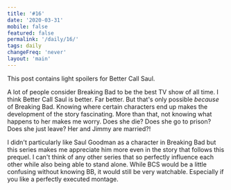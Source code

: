 ```yaml
---
title: '#16'
date: '2020-03-31'
mobile: false
featured: false
permalink: '/daily/16/'
tags: daily
changeFreq: 'never'
layout: 'main'
---
```


This post contains light spoilers for Better Call Saul.

A lot of people consider Breaking Bad to be the best TV show of all time. I think Better Call Saul is better. Far better. But that's only possible _because_ of Breaking Bad. Knowing where certain characters end up makes the development of the story fascinating. More than that, not knowing what happens to her makes me worry. Does she die? Does she go to prison? Does she just leave? Her and Jimmy are married?!

I didn't particularly like Saul Goodman as a character in Breaking Bad but this series makes me appreciate him more even in the story that follows this prequel. I can't think of any other series that so perfectly influence each other while also being able to stand alone. While BCS would be a little confusing without knowing BB, it would still be very watchable. Especially if you like a perfectly executed montage.
